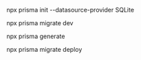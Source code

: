 npx prisma init --datasource-provider SQLite

npx prisma migrate dev

npx prisma generate

npx prisma migrate deploy